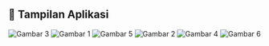 ## 📸 Tampilan Aplikasi
![Gambar 3](gambar/WhatsApp%20Image%202025-05-23%20at%2007.53.10.jpeg)
![Gambar 1](gambar/WhatsApp%20Image%202025-05-23%20at%2007.53.10%20(1).jpeg)
![Gambar 5](gambar/WhatsApp%20Image%202025-05-23%20at%2007.53.11%20(2).jpeg)
![Gambar 2](gambar/WhatsApp%20Image%202025-05-23%20at%2007.53.10%20(2).jpeg)
![Gambar 4](gambar/WhatsApp%20Image%202025-05-23%20at%2007.53.11%20(1).jpeg)
![Gambar 6](gambar/WhatsApp%20Image%202025-05-23%20at%2007.53.11.jpeg)
